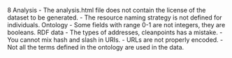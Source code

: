 8
    Analysis
        - The analysis.html file does not contain the license of the dataset to be generated.
        - The resource naming strategy is not defined for individuals.
    Ontology
        - Some fields with range 0-1 are not integers, they are booleans.
    RDF data
        - The types of addresses, cleanpoints has a mistake.
        - You cannot mix hash and slash in URIs.
        - URLs are not properly encoded.
        - Not all the terms defined in the ontology are used in the data.
